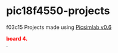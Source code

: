 # pic18f4550-projects
f03c15 Projects made using [Picsimlab v0.6](https://sourceforge.net/projects/picsim/) <div style = 'color: red;'>__board 4.__</div>.
